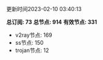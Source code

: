 更新时间2023-02-10 03:40:13

**总订阅: 73**
**总节点: 914**
**有效节点: 331**
- v2ray节点: 169
- ss节点: 150
- trojan节点: 12
